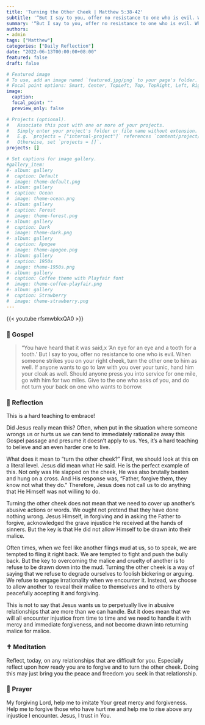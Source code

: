 ```yaml
---
title: 'Turning the Other Cheek | Matthew 5:38-42'
subtitle: '“But I say to you, offer no resistance to one who is evil. When someone strikes you on your right cheek, turn the other one to him as well.”  Matthew 5:39'
summary: '“But I say to you, offer no resistance to one who is evil. When someone strikes you on your right cheek, turn the other one to him as well.”  Matthew 5:39'
authors:
- admin
tags: ["Matthew"]
categories: ["Daily Reflection"]
date: "2022-06-13T00:00:00+08:00"
featured: false
draft: false

# Featured image
# To use, add an image named `featured.jpg/png` to your page's folder.
# Focal point options: Smart, Center, TopLeft, Top, TopRight, Left, Right, BottomLeft, Bottom, BottomRight
image:
  caption:
  focal_point: ""
  preview_only: false

# Projects (optional).
#   Associate this post with one or more of your projects.
#   Simply enter your project's folder or file name without extension.
#   E.g. `projects = ["internal-project"]` references `content/project/deep-learning/index.md`.
#   Otherwise, set `projects = []`.
projects: []

# Set captions for image gallery.
#gallery_item:
#- album: gallery
#  caption: Default
#  image: theme-default.png
#- album: gallery
#  caption: Ocean
#  image: theme-ocean.png
#- album: gallery
#  caption: Forest
#  image: theme-forest.png
#- album: gallery
#  caption: Dark
#  image: theme-dark.png
#- album: gallery
#  caption: Apogee
#  image: theme-apogee.png
#- album: gallery
#  caption: 1950s
#  image: theme-1950s.png
#- album: gallery
#  caption: Coffee theme with Playfair font
#  image: theme-coffee-playfair.png
#- album: gallery
#  caption: Strawberry
#  image: theme-strawberry.png
---
```


{{< youtube rfsmwbkxQA0 >}}

### :love_letter: Gospel
> “You have heard that it was said,x ‘An eye for an eye and a tooth for a tooth.’ But I say to you, offer no resistance to one who is evil. When someone strikes you on your right cheek, turn the other one to him as well. If anyone wants to go to law with you over your tunic, hand him your cloak as well. Should anyone press you into service for one mile, go with him for two miles. Give to the one who asks of you, and do not turn your back on one who wants to borrow.

### :speech_balloon: Reflection
This is a hard teaching to embrace!

Did Jesus really mean this?  Often, when put in the situation where someone wrongs us or hurts us we can tend to immediately rationalize away this Gospel passage and presume it doesn’t apply to us.  Yes, it’s a hard teaching to believe and an even harder one to live.

What does it mean to “turn the other cheek?”  First, we should look at this on a literal level.  Jesus did mean what He said.  He is the perfect example of this.  Not only was He slapped on the cheek, He was also brutally beaten and hung on a cross.  And His response was, “Father, forgive them, they know not what they do.”  Therefore, Jesus does not call us to do anything that He Himself was not willing to do.

Turning the other cheek does not mean that we need to cover up another’s abusive actions or words.  We ought not pretend that they have done nothing wrong.  Jesus Himself, in forgiving and in asking the Father to forgive, acknowledged the grave injustice He received at the hands of sinners.  But the key is that He did not allow Himself to be drawn into their malice.

Often times, when we feel like another flings mud at us, so to speak, we are tempted to fling it right back.  We are tempted to fight and push the bully back.  But the key to overcoming the malice and cruelty of another is to refuse to be drawn down into the mud.  Turning the other cheek is a way of saying that we refuse to degrade ourselves to foolish bickering or arguing.  We refuse to engage irrationality when we encounter it.  Instead, we choose to allow another to reveal their malice to themselves and to others by peacefully accepting it and forgiving.  

This is not to say that Jesus wants us to perpetually live in abusive relationships that are more than we can handle.  But it does mean that we will all encounter injustice from time to time and we need to handle it with mercy and immediate forgiveness, and not become drawn into returning malice for malice.  

### :latin_cross: Meditation
Reflect, today, on any relationships that are difficult for you.  Especially reflect upon how ready you are to forgive and to turn the other cheek.  Doing this may just bring you the peace and freedom you seek in that relationship.

### :pray: Prayer
My forgiving Lord, help me to imitate Your great mercy and forgiveness.  Help me to forgive those who have hurt me and help me to rise above any injustice I encounter.  Jesus, I trust in You.
